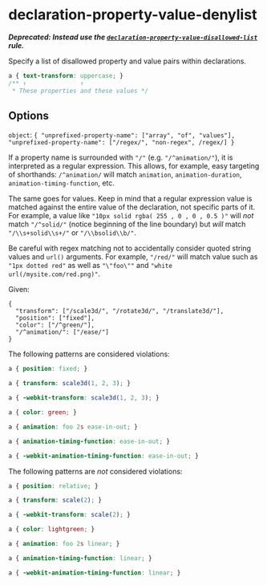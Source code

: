 # declaration-property-value-denylist

**_Deprecated: Instead use the [`declaration-property-value-disallowed-list`](../declaration-property-value-disallowed-list/README.md) rule._**

Specify a list of disallowed property and value pairs within declarations.

<!-- prettier-ignore -->
```css
a { text-transform: uppercase; }
/** ↑               ↑
 * These properties and these values */
```

## Options

`object`: `{ "unprefixed-property-name": ["array", "of", "values"], "unprefixed-property-name": ["/regex/", "non-regex", /regex/] }`

If a property name is surrounded with `"/"` (e.g. `"/^animation/"`), it is interpreted as a regular expression. This allows, for example, easy targeting of shorthands: `/^animation/` will match `animation`, `animation-duration`, `animation-timing-function`, etc.

The same goes for values. Keep in mind that a regular expression value is matched against the entire value of the declaration, not specific parts of it. For example, a value like `"10px solid rgba( 255 , 0 , 0 , 0.5 )"` will _not_ match `"/^solid/"` (notice beginning of the line boundary) but _will_ match `"/\\s+solid\\s+/"` or `"/\\bsolid\\b/"`.

Be careful with regex matching not to accidentally consider quoted string values and `url()` arguments. For example, `"/red/"` will match value such as `"1px dotted red"` as well as `"\"foo\""` and `"white url(/mysite.com/red.png)"`.

Given:

```
{
  "transform": ["/scale3d/", "/rotate3d/", "/translate3d/"],
  "position": ["fixed"],
  "color": ["/^green/"],
  "/^animation/": ["/ease/"]
}
```

The following patterns are considered violations:

<!-- prettier-ignore -->
```css
a { position: fixed; }
```

<!-- prettier-ignore -->
```css
a { transform: scale3d(1, 2, 3); }
```

<!-- prettier-ignore -->
```css
a { -webkit-transform: scale3d(1, 2, 3); }
```

<!-- prettier-ignore -->
```css
a { color: green; }
```

<!-- prettier-ignore -->
```css
a { animation: foo 2s ease-in-out; }
```

<!-- prettier-ignore -->
```css
a { animation-timing-function: ease-in-out; }
```

<!-- prettier-ignore -->
```css
a { -webkit-animation-timing-function: ease-in-out; }
```

The following patterns are _not_ considered violations:

<!-- prettier-ignore -->
```css
a { position: relative; }
```

<!-- prettier-ignore -->
```css
a { transform: scale(2); }
```

<!-- prettier-ignore -->
```css
a { -webkit-transform: scale(2); }
```

<!-- prettier-ignore -->
```css
a { color: lightgreen; }
```

<!-- prettier-ignore -->
```css
a { animation: foo 2s linear; }
```

<!-- prettier-ignore -->
```css
a { animation-timing-function: linear; }
```

<!-- prettier-ignore -->
```css
a { -webkit-animation-timing-function: linear; }
```
